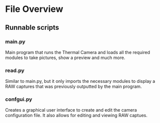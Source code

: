 # File Overview

## Runnable scripts

### main.py
Main program that runs the Thermal Camera and loads all the required modules to take pictures, show a preview and much more.

### read.py
Similar to main.py, but it only imports the necessary modules to display a RAW captures that was previously outputted by the main program.

### confgui.py
Creates a graphical user interface to create and edit the camera configuration file. It also allows for editing and viewing RAW captues.
